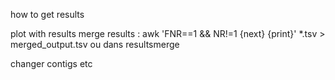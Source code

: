 how to get results

plot with results
merge results : awk 'FNR==1 && NR!=1 {next} {print}' *.tsv > merged_output.tsv ou dans resultsmerge

changer contigs etc 